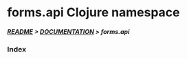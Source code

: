 
# forms.api Clojure namespace

##### [README](../../../README.md) > [DOCUMENTATION](../../COVER.md) > forms.api

### Index